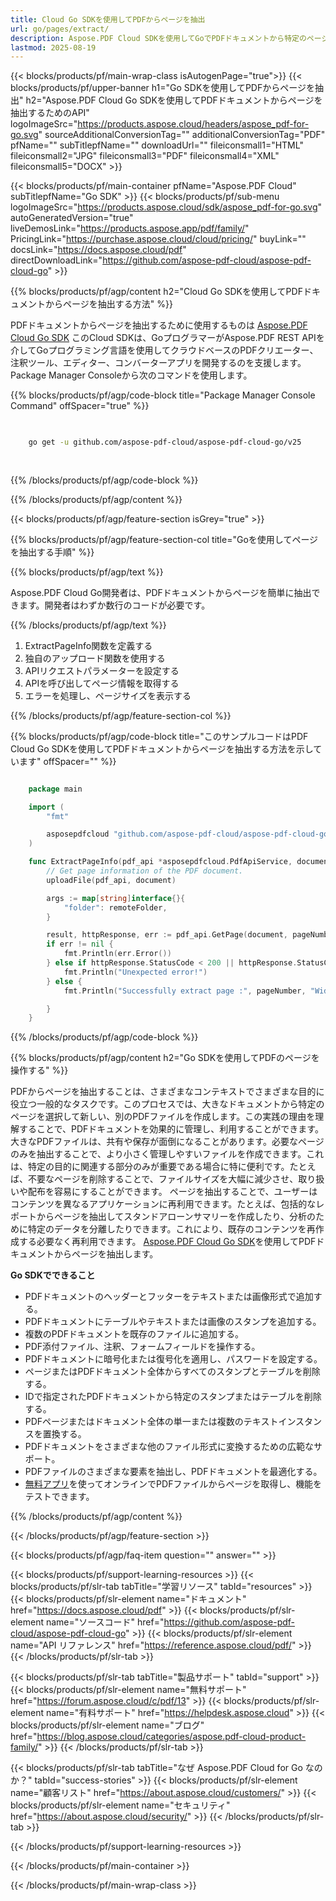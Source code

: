 ```yaml
---
title: Cloud Go SDKを使用してPDFからページを抽出
url: go/pages/extract/
description: Aspose.PDF Cloud SDKを使用してGoでPDFドキュメントから特定のページを抽出します。
lastmod: 2025-08-19
---
```


{{< blocks/products/pf/main-wrap-class isAutogenPage="true">}}
{{< blocks/products/pf/upper-banner h1="Go SDKを使用してPDFからページを抽出" h2="Aspose.PDF Cloud Go SDKを使用してPDFドキュメントからページを抽出するためのAPI" logoImageSrc="https://products.aspose.cloud/headers/aspose_pdf-for-go.svg" sourceAdditionalConversionTag="" additionalConversionTag="PDF" pfName="" subTitlepfName="" downloadUrl="" fileiconsmall1="HTML" fileiconsmall2="JPG" fileiconsmall3="PDF" fileiconsmall4="XML" fileiconsmall5="DOCX" >}}

{{< blocks/products/pf/main-container pfName="Aspose.PDF Cloud" subTitlepfName="Go SDK" >}}
{{< blocks/products/pf/sub-menu logoImageSrc="https://products.aspose.cloud/sdk/aspose_pdf-for-go.svg"
autoGeneratedVersion="true"
liveDemosLink="https://products.aspose.app/pdf/family/" PricingLink="https://purchase.aspose.cloud/cloud/pricing/" buyLink="" docsLink="https://docs.aspose.cloud/pdf"  directDownloadLink="https://github.com/aspose-pdf-cloud/aspose-pdf-cloud-go" >}}

{{% blocks/products/pf/agp/content h2="Cloud Go SDKを使用してPDFドキュメントからページを抽出する方法" %}}

PDFドキュメントからページを抽出するために使用するものは
[Aspose.PDF Cloud Go SDK](https://products.aspose.cloud/pdf/go/)
このCloud SDKは、GoプログラマーがAspose.PDF REST APIを介してGoプログラミング言語を使用してクラウドベースのPDFクリエーター、注釈ツール、エディター、コンバーターアプリを開発するのを支援します。Package Manager Consoleから次のコマンドを使用します。

{{% blocks/products/pf/agp/code-block title="Package Manager Console Command" offSpacer="true" %}}

```bash

     
    go get -u github.com/aspose-pdf-cloud/aspose-pdf-cloud-go/v25
     
     
```

{{% /blocks/products/pf/agp/code-block %}}

{{% /blocks/products/pf/agp/content %}}

{{< blocks/products/pf/agp/feature-section isGrey="true" >}}

{{% blocks/products/pf/agp/feature-section-col title="Goを使用してページを抽出する手順" %}}

{{% blocks/products/pf/agp/text %}}

Aspose.PDF Cloud Go開発者は、PDFドキュメントからページを簡単に抽出できます。開発者はわずか数行のコードが必要です。

{{% /blocks/products/pf/agp/text %}}

1. ExtractPageInfo関数を定義する
1. 独自のアップロード関数を使用する
1. APIリクエストパラメーターを設定する
1. APIを呼び出してページ情報を取得する
1. エラーを処理し、ページサイズを表示する

{{% /blocks/products/pf/agp/feature-section-col %}}

{{% blocks/products/pf/agp/code-block title="このサンプルコードはPDF Cloud Go SDKを使用してPDFドキュメントからページを抽出する方法を示しています" offSpacer="" %}}

```go

    package main

    import (
        "fmt"

        asposepdfcloud "github.com/aspose-pdf-cloud/aspose-pdf-cloud-go/v25"
    )

    func ExtractPageInfo(pdf_api *asposepdfcloud.PdfApiService, document string, pageNumber int32, remoteFolder string) {
        // Get page information of the PDF document.
        uploadFile(pdf_api, document)

        args := map[string]interface{}{
            "folder": remoteFolder,
        }

        result, httpResponse, err := pdf_api.GetPage(document, pageNumber, args)
        if err != nil {
            fmt.Println(err.Error())
        } else if httpResponse.StatusCode < 200 || httpResponse.StatusCode > 299 {
            fmt.Println("Unexpected error!")
        } else {
            fmt.Println("Successfully extract page :", pageNumber, "Width :", result.Page.Rectangle.URX, "Height: ", result.Page.Rectangle.URY)

        }
    }
```

{{% /blocks/products/pf/agp/code-block %}}

{{% blocks/products/pf/agp/content h2="Go SDKを使用してPDFのページを操作する" %}}

PDFからページを抽出することは、さまざまなコンテキストでさまざまな目的に役立つ一般的なタスクです。このプロセスでは、大きなドキュメントから特定のページを選択して新しい、別のPDFファイルを作成します。この実践の理由を理解することで、PDFドキュメントを効果的に管理し、利用することができます。 大きなPDFファイルは、共有や保存が面倒になることがあります。必要なページのみを抽出することで、より小さく管理しやすいファイルを作成できます。これは、特定の目的に関連する部分のみが重要である場合に特に便利です。たとえば、不要なページを削除することで、ファイルサイズを大幅に減少させ、取り扱いや配布を容易にすることができます。
ページを抽出することで、ユーザーはコンテンツを異なるアプリケーションに再利用できます。たとえば、包括的なレポートからページを抽出してスタンドアローンサマリーを作成したり、分析のために特定のデータを分離したりできます。これにより、既存のコンテンツを再作成する必要なく再利用できます。 [Aspose.PDF Cloud Go SDK](https://products.aspose.cloud/pdf/go/)を使用してPDFドキュメントからページを抽出します。

**Go SDKでできること**

+ PDFドキュメントのヘッダーとフッターをテキストまたは画像形式で追加する。
+ PDFドキュメントにテーブルやテキストまたは画像のスタンプを追加する。
+ 複数のPDFドキュメントを既存のファイルに追加する。
+ PDF添付ファイル、注釈、フォームフィールドを操作する。
+ PDFドキュメントに暗号化または復号化を適用し、パスワードを設定する。
+ ページまたはPDFドキュメント全体からすべてのスタンプとテーブルを削除する。
+ IDで指定されたPDFドキュメントから特定のスタンプまたはテーブルを削除する。
+ PDFページまたはドキュメント全体の単一または複数のテキストインスタンスを置換する。
+ PDFドキュメントをさまざまな他のファイル形式に変換するための広範なサポート。
+ PDFファイルのさまざまな要素を抽出し、PDFドキュメントを最適化する。
+ [無料アプリ](https://products.aspose.app/pdf/)を使ってオンラインでPDFファイルからページを取得し、機能をテストできます。

{{% /blocks/products/pf/agp/content %}}

{{< /blocks/products/pf/agp/feature-section >}}

{{< blocks/products/pf/agp/faq-item question="" answer="" >}}

{{< blocks/products/pf/support-learning-resources >}}
{{< blocks/products/pf/slr-tab tabTitle="学習リソース" tabId="resources" >}}
{{< blocks/products/pf/slr-element name="ドキュメント" href="https://docs.aspose.cloud/pdf" >}}
{{< blocks/products/pf/slr-element name="ソースコード" href="https://github.com/aspose-pdf-cloud/aspose-pdf-cloud-go" >}}
{{< blocks/products/pf/slr-element name="API リファレンス" href="https://reference.aspose.cloud/pdf/" >}}
{{< /blocks/products/pf/slr-tab >}}

{{< blocks/products/pf/slr-tab tabTitle="製品サポート" tabId="support" >}}
{{< blocks/products/pf/slr-element name="無料サポート" href="https://forum.aspose.cloud/c/pdf/13" >}}
{{< blocks/products/pf/slr-element name="有料サポート" href="https://helpdesk.aspose.cloud" >}}
{{< blocks/products/pf/slr-element name="ブログ" href="https://blog.aspose.cloud/categories/aspose.pdf-cloud-product-family/" >}}
{{< /blocks/products/pf/slr-tab >}}

{{< blocks/products/pf/slr-tab tabTitle="なぜ Aspose.PDF Cloud for Go なのか？" tabId="success-stories" >}}
{{< blocks/products/pf/slr-element name="顧客リスト" href="https://about.aspose.cloud/customers/" >}}
{{< blocks/products/pf/slr-element name="セキュリティ" href="https://about.aspose.cloud/security/" >}}
{{< /blocks/products/pf/slr-tab >}}

{{< /blocks/products/pf/support-learning-resources >}}

{{< /blocks/products/pf/main-container >}}

{{< /blocks/products/pf/main-wrap-class >}}
